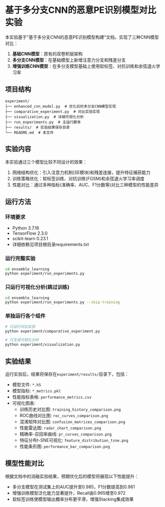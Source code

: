 # 基于多分支CNN的恶意PE识别模型对比实验

本实验基于"基于多分支CNN的恶意PE识别模型构建"文档，实现了三种CNN模型对比：

1. **基础CNN模型**：原有的双卷积层架构
2. **多分支CNN模型**：在基础模型上新增注意力分支和残差分支
3. **增强训练CNN模型**：在多分支模型基础上使用软标签、对抗训练和余弦退火学习率

## 项目结构

```
experiment/
├── enhanced_cnn_model.py  # 优化后的多分支CNN模型实现
├── comparative_experiment.py  # 对比实验实现
├── visualization.py  # 详细可视化分析
├── run_experiments.py  # 主运行脚本
├── results/  # 实验结果保存目录
└── README.md  # 本文件
```

## 实验内容

本实验通过三个模型比较不同设计的效果：

1. 网络结构优化：引入注意力机制(SE模块)和残差连接，提升特征捕获能力
2. 训练策略优化：软标签训练、对抗训练(FGSM)和余弦退火学习率调度
3. 性能对比：通过多种指标(准确率、AUC、F1分数等)对比三种模型的性能差异

## 运行方法

### 环境要求

- Python 3.7.16
- TensorFlow 2.3.0
- scikit-learn 0.23.1
- 详细依赖见项目根目录requirements.txt

### 运行完整实验

```bash
cd ensemble_learning
python experiment/run_experiments.py
```

### 只运行可视化分析(跳过训练)

```bash
cd ensemble_learning
python experiment/run_experiments.py --skip-training
```

### 单独运行各个组件

```bash
# 只运行对比实验
python experiment/comparative_experiment.py

# 只生成可视化分析
python experiment/visualization.py
```

## 实验结果

运行实验后，结果将保存在`experiment/results/`目录下，包括：

- 模型文件: `*.h5`
- 模型指标: `*_metrics.pkl`
- 性能指标表格: `performance_metrics.csv`
- 可视化图表:
  - 训练历史对比图: `training_history_comparison.png`
  - ROC曲线对比图: `roc_curves_comparison.png`
  - 混淆矩阵对比图: `confusion_matrices_comparison.png`
  - 性能雷达图: `radar_chart_comparison.png`
  - 精确率-召回率曲线: `pr_curves_comparison.png`
  - 特征分布t-SNE可视化: `feature_distribution_tsne.png`
  - 性能条形图: `performance_bar_comparison.png`

## 模型性能对比

根据文档中的消融实验结果，预期优化后的模型将展现以下性能提升：

- 多分支模型在测试集上的AUC提升至0.985，F1分数提高到0.961
- 增强训练模型泛化能力显著提升，Recall由0.965增至0.972
- 软标签训练使模型输出概率分布更平滑，增强Stacking集成效果 